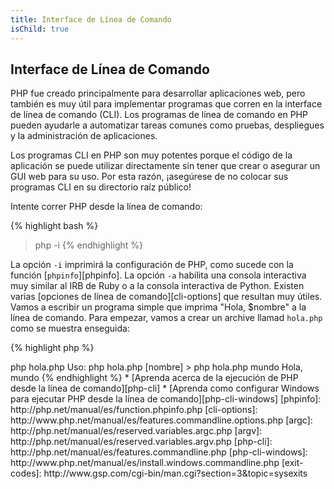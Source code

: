 ```yaml
---
title: Interface de Línea de Comando
isChild: true
---
```


## Interface de Línea de Comando

PHP fue creado principalmente para desarrollar aplicaciones web, pero también es muy útil para implementar programas que corren en la interface de línea de comando (CLI). Los programas de línea de comando en PHP pueden ayudarle a automatizar tareas comunes como pruebas, despliegues y la administración de aplicaciones.

Los programas CLI en PHP son muy potentes porque el código de la aplicación se puede utilizar directamente sin tener que crear o asegurar un GUI web para su uso. Por esta razón, ¡asegúrese de no colocar sus programas CLI en su directorio raíz público!

Intente correr PHP desde la línea de comando:

{% highlight bash %}
> php -i
{% endhighlight %}

La opción `-i` imprimirá la configuración de PHP, como sucede con la función [`phpinfo`][phpinfo]. 
La opción `-a` habilita una consola interactiva muy similar al IRB de Ruby o a la consola interactiva de Python. Existen varias [opciones de línea de comando][cli-options] que resultan muy útiles.
Vamos a escribir un programa simple que imprima "Hola, $nombre" a la línea de comando. Para empezar, vamos a crear un archive llamad `hola.php` como se muestra enseguida:

{% highlight php %}
<?php
if($argc != 2) {
    echo "Uso: php hola.php [nombre].\n";
    exit(1);
}
$nombre = $argv[1];
echo "Hola, $nombre\n";
{% endhighlight %}

PHP hace disponibles dos variables especiales basados en los argumentos que recibe el programa el ser ejecutado. El variable de tipo _entero_ [`$argc`][argc] contiene el *count* o número de argumentos y el variable de tipo _array_ [`$argv`][argv] contiene el *value* o valor de cada uno de los argumentos que se pasaron durante la ejecución. El primer argumento siempre es el nombre del archivo del programa PHP, que en este caso es `hola.php`.

La expresión `exit()` se puede usar con un número que no es cero para dejarle saber a la consola que el comando ha fallado. [Aquí][exit-codes] puede encontrar los códigos de salida más comúnmente usados.

Para ejecutar el programa desde la línea de comando: 

{% highlight bash %}
> php hola.php
Uso: php hola.php [nombre]
> php hola.php mundo
Hola, mundo
{% endhighlight %}


 * [Aprenda acerca de la ejecución de PHP desde la línea de comando][php-cli]
 * [Aprenda como configurar Windows para ejecutar PHP desde la línea de comando][php-cli-windows]


[phpinfo]: http://php.net/manual/es/function.phpinfo.php
[cli-options]: http://www.php.net/manual/es/features.commandline.options.php
[argc]: http://php.net/manual/es/reserved.variables.argc.php
[argv]: http://php.net/manual/es/reserved.variables.argv.php
[php-cli]: http://php.net/manual/es/features.commandline.php
[php-cli-windows]: http://www.php.net/manual/es/install.windows.commandline.php
[exit-codes]: http://www.gsp.com/cgi-bin/man.cgi?section=3&topic=sysexits